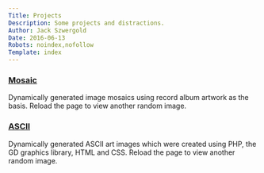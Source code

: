```yaml
---
Title: Projects
Description: Some projects and distractions.
Author: Jack Szwergold
Date: 2016-06-13
Robots: noindex,nofollow
Template: index
---
```


### [Mosaic](projects/mosaic)
Dynamically generated image mosaics using record album artwork as the basis. Reload the page to view another random image.

### [ASCII](projects/ascii)
Dynamically generated ASCII art images which were created using PHP, the GD graphics library, HTML and CSS. Reload the page to view another random image.
